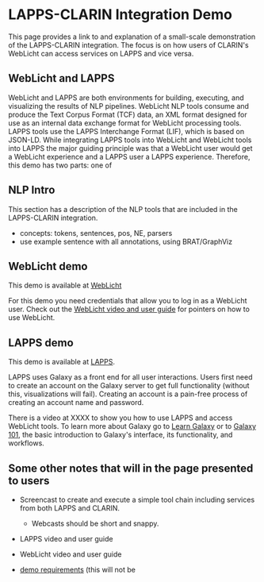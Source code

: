 
# LAPPS-CLARIN Integration Demo

This page provides a link to and explanation of a small-scale demonstration of the LAPPS-CLARIN integration. The focus is on how users of CLARIN's WebLicht can access services on LAPPS and vice versa.


## WebLicht and LAPPS

WebLicht and LAPPS are both environments for building, executing, and visualizing the results of NLP pipelines. WebLicht NLP tools consume and produce the Text Corpus Format (TCF) data, an XML format designed for use as an internal data exchange format for WebLicht processing tools. LAPPS tools use the LAPPS Interchange Format (LIF), which is based on JSON-LD. While integrating LAPPS tools into WebLicht and WebLicht tools into LAPPS the major guiding principle was that a WebLicht user would get a WebLicht experience and a LAPPS user a LAPPS experience. Therefore, this demo has two parts: one of


## NLP Intro

This section has a description of the NLP tools that are included in the LAPPS-CLARIN integration.

* concepts: tokens, sentences, pos, NE, parsers
* use example sentence with all annotations, using BRAT/GraphViz


## WebLicht demo

This demo is available at [WebLicht](https://weblicht.sfs.uni-tuebingen.de/weblicht-lapps/)

For this demo you need credentials that allow you to log in as a WebLicht user. Check out the [WebLicht video and user guide](http://sfs.uni-tuebingen.de/~meh/weblicht-lapps/) for pointers on how to use WebLicht.


## LAPPS demo

This demo is available at [LAPPS](http://mellon.lappsgrid.org/).

LAPPS uses Galaxy as a front end for all user interactions. Users first need to create an account on the Galaxy server to get full functionality (without this, visualizations will fail). Creating an account is a pain-free process of creating an account name and password.

There is a video at XXXX to show you how to use LAPPS and access WebLicht tools. To learn more about Galaxy go to [Learn Galaxy](https://galaxyproject.org/learn/) or to [Galaxy 101](https://galaxyproject.org/tutorials/g101/), the basic introduction to Galaxy's interface, its functionality, and workflows.



## Some other notes that will in the page presented to users

- Screencast to create and execute a simple tool chain including services from both LAPPS and CLARIN.
   - Webcasts should be short and snappy.
- LAPPS video and user guide
- WebLicht video and user guide

- [demo requirements](https://docs.google.com/document/d/1xeXld3V8T8kpny2vuz2aCAWtxA7MZAZMYBzcQ3pCJhI/edit#heading=h.4er8ywhwqusi) (this will not be
